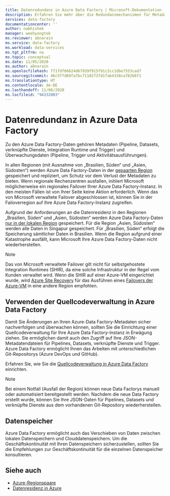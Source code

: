 ```yaml
---
title: Datenredundanz in Azure Data Factory | Microsoft-Dokumentation
description: Erfahren Sie mehr über die Redundanzmechanismen für Metadaten in Azure Data Factory.
services: data-factory
documentationcenter: ''
author: nabhishek
manager: weehyongtok
ms.reviewer: abnarain
ms.service: data-factory
ms.workload: data-services
ms.tgt_pltfrm: na
ms.topic: conceptual
ms.date: 11/05/2020
ms.author: abnarain
ms.openlocfilehash: f71fdf66624d67939f915f91c2cc1dbe7553cad7
ms.sourcegitcommit: 46c5ffd69fa7bc71102737d1fab4338ca782b6f1
ms.translationtype: HT
ms.contentlocale: de-DE
ms.lasthandoff: 11/06/2020
ms.locfileid: "94332003"
---
```

# <a name="azure-data-factory-data-redundancy"></a>**Datenredundanz in Azure Data Factory**

Zu den Azure Data Factory-Daten gehören Metadaten (Pipeline, Datasets, verknüpfte Dienste, Integration Runtime und Trigger) und Überwachungsdaten (Pipeline, Trigger und Aktivitätsausführungen). 

In allen Regionen (mit Ausnahme von „Brasilien, Süden“ und „Asien, Südosten“) werden Azure Data Factory-Daten in der [gepaarten Region](https://docs.microsoft.com/azure/best-practices-availability-paired-regions#azure-regional-pairs) gespeichert und repliziert, um Schutz vor dem Verlust der Metadaten zu bieten. Wenn regionale Rechenzentren ausfallen, initiiert Microsoft möglicherweise ein regionales Failover Ihrer Azure Data Factory-Instanz. In den meisten Fällen ist von Ihrer Seite keine Aktion erforderlich. Wenn das von Microsoft verwaltete Failover abgeschlossen ist, können Sie in der Failoverregion auf Ihre Azure Data Factory-Instanz zugreifen. 

Aufgrund der Anforderungen an die Datenresidenz in den Regionen „Brasilien, Süden“ und „Asien, Südosten“ werden Azure Data Factory-Daten [nur in der lokalen Region](https://docs.microsoft.com/azure/storage/common/storage-redundancy#locally-redundant-storage) gespeichert. Für die Region „Asien, Südosten“ werden alle Daten in Singapur gespeichert. Für „Brasilien, Süden“ erfolgt die Speicherung sämtlicher Daten in Brasilien. Wenn die Region aufgrund einer Katastrophe ausfällt, kann Microsoft Ihre Azure Data Factory-Daten nicht wiederherstellen.  

> [!NOTE]
> Das von Microsoft verwaltete Failover gilt nicht für selbstgehostete Integration Runtimes (SHIR), da eine solche Infrastruktur in der Regel vom Kunden verwaltet wird. Wenn die SHIR auf einer Azure-VM eingerichtet wurde, wird [Azure Site Recovery](https://docs.microsoft.com/azure/site-recovery/site-recovery-overview) für das Ausführen eines [Failovers der Azure-VM](https://docs.microsoft.com/azure/site-recovery/azure-to-azure-architecture) in eine andere Region empfohlen.



## <a name="using-source-control-in-azure-data-factory"></a>**Verwenden der Quellcodeverwaltung in Azure Data Factory**

Damit Sie Änderungen an Ihren Azure-Data Factory-Metadaten sicher nachverfolgen und überwachen können, sollten Sie die Einrichtung einer Quellcodeverwaltung für Ihre Azure Data Factory-Instanz in Erwägung ziehen. Sie ermöglichen damit auch den Zugriff auf Ihre JSON-Metadatendateien für Pipelines, Datasets, verknüpfte Dienste und Trigger. Azure Data Factory ermöglicht Ihnen das Arbeiten mit unterschiedlichen Git-Repositorys (Azure DevOps und GitHub). 

 Erfahren Sie, wie Sie die [Quellcodeverwaltung in Azure Data Factory](https://docs.microsoft.com/azure/data-factory/source-control) einrichten. 

> [!NOTE]
> Bei einem Notfall (Ausfall der Region) können neue Data Factorys manuell oder automatisiert bereitgestellt werden. Nachdem die neue Data Factory erstellt wurde, können Sie Ihre JSON-Daten für Pipelines, Datasets und verknüpfte Dienste aus dem vorhandenen Git-Repository wiederherstellen. 



## <a name="data-stores"></a>**Datenspeicher**

Azure Data Factory ermöglicht auch das Verschieben von Daten zwischen lokalen Datenspeichern und Clouddatenspeichern. Um die Geschäftskontinuität mit Ihren Datenspeichern sicherzustellen, sollten Sie die Empfehlungen zur Geschäftskontinuität für die einzelnen Datenspeicher konsultieren. 

 

## <a name="see-also"></a>Siehe auch

- [Azure-Regionspaare](https://docs.microsoft.com/azure/best-practices-availability-paired-regions)
- [Datenresidenz in Azure](https://azure.microsoft.com/global-infrastructure/data-residency/) 

